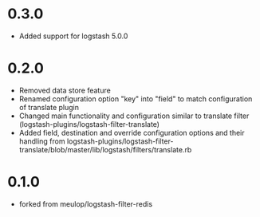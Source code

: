 # 0.3.0
  - Added support for logstash 5.0.0

# 0.2.0
  - Removed data store feature
  - Renamed configuration option "key" into "field" to match configuration of translate plugin
  - Changed main functionality and configuration similar to translate filter (logstash-plugins/logstash-filter-translate)
  - Added field, destination and override configuration options and their handling from logstash-plugins/logstash-filter-translate/blob/master/lib/logstash/filters/translate.rb

# 0.1.0
  - forked from meulop/logstash-filter-redis
